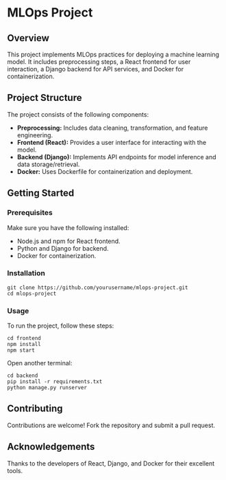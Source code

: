 <!DOCTYPE html>
<html lang="en">
<head>
    <meta charset="UTF-8">
    <meta name="viewport" content="width=device-width, initial-scale=1.0">
    
</head>
<body>
    <h1>MLOps Project</h1>
    <h2>Overview</h2>
    <p>This project implements MLOps practices for deploying a machine learning model. It includes preprocessing steps, a React frontend for user interaction, a Django backend for API services, and Docker for containerization.</p>
    <h2>Project Structure</h2>
    <p>The project consists of the following components:</p>
    <ul>
        <li><strong>Preprocessing:</strong> Includes data cleaning, transformation, and feature engineering.</li>
        <li><strong>Frontend (React):</strong> Provides a user interface for interacting with the model.</li>
        <li><strong>Backend (Django):</strong> Implements API endpoints for model inference and data storage/retrieval.</li>
        <li><strong>Docker:</strong> Uses Dockerfile for containerization and deployment.</li>
    </ul>
    <h2>Getting Started</h2>
    <h3>Prerequisites</h3>
    <p>Make sure you have the following installed:</p>
    <ul>
        <li>Node.js and npm for React frontend.</li>
        <li>Python and Django for backend.</li>
        <li>Docker for containerization.</li>
    </ul>
    <h3>Installation</h3>
    <pre><code>git clone https://github.com/yourusername/mlops-project.git
cd mlops-project
</code></pre>
    <h3>Usage</h3>
    <p>To run the project, follow these steps:</p>
    <pre><code>cd frontend
npm install
npm start
</code></pre>
    <p>Open another terminal:</p>
    <pre><code>cd backend
pip install -r requirements.txt
python manage.py runserver
</code></pre>
    <h2>Contributing</h2>
    <p>Contributions are welcome! Fork the repository and submit a pull request.</p>
    <h2>Acknowledgements</h2>
    <p>Thanks to the developers of React, Django, and Docker for their excellent tools.</p>
</body>
</html>
